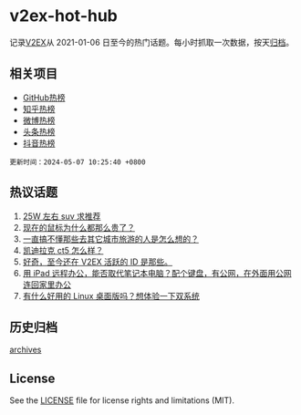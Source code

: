 # v2ex-hot-hub

 记录[V2EX](https://www.v2ex.com/)从 2021-01-06 日至今的热门话题。每小时抓取一次数据，按天[归档](archives)。
 
 ## 相关项目

- [GitHub热榜](https://github.com/lonnyzhang423/github-hot-hub)
- [知乎热榜](https://github.com/lonnyzhang423/zhihu-hot-hub)
- [微博热榜](https://github.com/lonnyzhang423/weibo-hot-hub)
- [头条热榜](https://github.com/lonnyzhang423/toutiao-hot-hub)
- [抖音热榜](https://github.com/lonnyzhang423/douyin-hot-hub)


 `更新时间：2024-05-07 10:25:40 +0800`

## 热议话题

1. [25W 左右 suv 求推荐](https://www.v2ex.com/t/1037965)
1. [现在的鼠标为什么都那么贵了？](https://www.v2ex.com/t/1037988)
1. [一直搞不懂那些去其它城市旅游的人是怎么想的？](https://www.v2ex.com/t/1038263)
1. [凯迪拉克 ct5 怎么样？](https://www.v2ex.com/t/1038024)
1. [好奇，至今还在 V2EX 活跃的 ID 是那些。](https://www.v2ex.com/t/1038055)
1. [用 iPad 远程办公，能否取代笔记本电脑？配个键盘，有公网，在外面用公网连回家里办公](https://www.v2ex.com/t/1038094)
1. [有什么好用的 Linux 桌面版吗？想体验一下双系统](https://www.v2ex.com/t/1038096)

## 历史归档

[archives](archives)

## License

See the [LICENSE](LICENSE) file for license rights and limitations (MIT).
